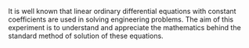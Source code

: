 It is well known that linear ordinary differential equations with constant coefficients are used in solving engineering problems. The aim of this experiment is to understand and appreciate the mathematics behind the standard method of solution of these equations.
